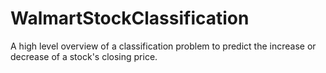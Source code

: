 # WalmartStockClassification
A high level overview of a classification problem to predict the increase or decrease of a stock's closing price.
